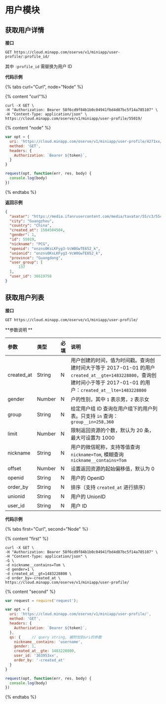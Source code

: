 # 用户模块

## 获取用户详情

**接口**

`GET https://cloud.minapp.com/oserve/v1/miniapp/user-profile/:profile_id/`

其中 `:profile_id` 需替换为用户 ID

**代码示例**

{% tabs  curl="Curl", node="Node" %}

{% content "curl"%}

```
curl -X GET \
-H "Authorization: Bearer 58f6cd9f84b1b0c04941fbd4d87bc5f14a785107" \
-H "Content-Type: application/json" \
https://cloud.minapp.com/oserve/v1/miniapp/user-profile/55019/
```

{% content "node" %}

```js
var opt = {
  uri: 'https://cloud.minapp.com/oserve/v1/miniapp/user-profile/4271xx/',   // 4271xx 对应 :profile_id
  method: 'GET',
  headers: {
    Authorization: `Bearer ${token}`,
  }
}

request(opt, function(err, res, body) {
  console.log(body)
})
```

{% endtabs %}

**返回示例**

```json
{
  "avatar": "https://media.ifanrusercontent.com/media/tavatar/55/c3/55c3dbebcc61891be10d29ded808c84a01dcf864.jpg",
  "city": "Guangzhou",
  "country": "China",
  "created_at": 1504504504,
  "gender": 1,
  "id": 55019,
  "nickname": "PCG",
  "openid": "onzns0KsLKFyg3-VcW0GwTE652_k",
  "unionid": "onzns0KsLKFyg3-VcW0GwTE652_k",
  "province": "Guangdong",
  "user_group": [
      137
  ],
  "user_id": 36619758
}
```


## 获取用户列表

**接口**

`GET https://cloud.minapp.com/oserve/v1/miniapp/user-profile/`

**参数说明
**

| 参数        | 类型   | 必填 | 说明 |
| :--------- | :----- | :-- | :-- |
| created_at | String | N   | 用户创建的时间，值为时间戳。查询创建时间大于等于 2017-01-01 的用户 `created_at__gte=1483228800`，查询创建时间小于等于 2017-01-01 的用户：`created_at__lte=1483228800` |
| gender     | Number | N   | 户的性别，其中 `1` 表示男，`2` 表示女 |
| group      | String | N   | 给定用户组 ID 查询在用户组下的用户列表。只支持 `in` 查询：`group__in=258,360`|
| limit      | Number | N   | 限制返回资源的个数，默认为 20 条，最大可设置为 1000 |
| nickname   | String | N   | 用户的微信昵称，支持等值查询 `nickname=Tom`, 模糊查询 `nickname__contains=Tom` |
| offset     | Number | N   | 设置返回资源的起始偏移值，默认为 0 |
| openid     | String | N   | 用户的 OpenID |
| order_by   | String | N   | 排序（支持 `created_at` 进行排序） |
| unionid    | String | N   | 用户的 UnionID |
| user_id    | String | N   | 用户 ID |

**代码示例**

{% tabs first="Curl", second="Node" %}

{% content "first" %}

```
curl -X GET \
-H "Authorization: Bearer 58f6cd9f84b1b0c04941fbd4d87bc5f14a785107" \
-H "Content-Type: application/json" \
-G \
-d nickname__contains=Tom \
-d gender=1 \
-d created_at__gt=1483228800 \
-d order_by=-created_at \
https://cloud.minapp.com/oserve/v1/miniapp/user-profile/
```

{% content "second" %}

```js
var request = require('request');

var opt = {
  uri: 'https://cloud.minapp.com/oserve/v1/miniapp/user-profile/', 
  method: 'GET',
  headers: {
    Authorization: `Bearer ${token}`,
  },
  qs: {     // query string, 被附加到uri的参数
    nickname__contains: 'username',
    gender: 1,
    created_at__gte: 1483228800,
    user_id: '363953xx',
    order_by: '-created_at'
  }
}

request(opt, function(err, res, body) {
  console.log(body)
})
```

{% endtabs %}